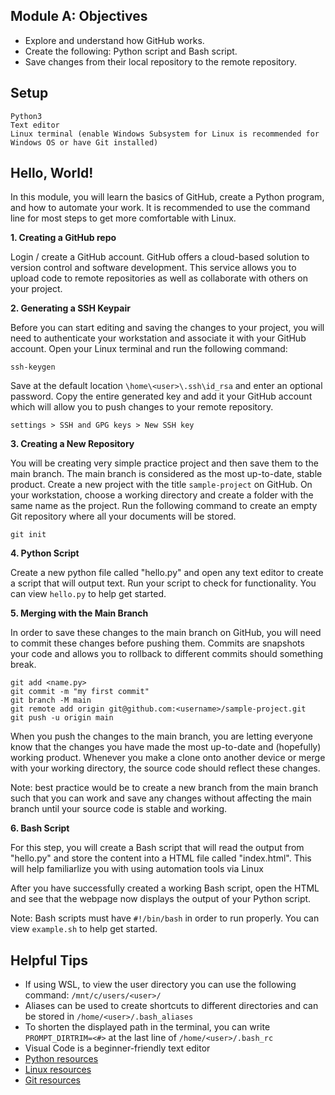 ## Module A: Objectives

- Explore and understand how GitHub works.
- Create the following: Python script and Bash script.
- Save changes from their local repository to the remote repository.

## Setup

```
Python3
Text editor
Linux terminal (enable Windows Subsystem for Linux is recommended for Windows OS or have Git installed)
```

## Hello, World!

In this module, you will learn the basics of GitHub, create a Python program, and how to automate your work. It is recommended to use the command line for most steps to get more comfortable with Linux.

**1. Creating a GitHub repo**

Login / create a GitHub account. GitHub offers a cloud-based solution to version control and software development. This service allows you to upload code to remote repositories as well as collaborate with others on your project.

**2. Generating a SSH Keypair**

Before you can start editing and saving the changes to your project, you will need to authenticate your workstation and associate it with your GitHub account. Open your Linux terminal and run the following command:
```
ssh-keygen
```
Save at the default location ```\home\<user>\.ssh\id_rsa``` and enter an optional password. Copy the entire generated key and add it your GitHub account which will allow you to push changes to your remote repository.
```
settings > SSH and GPG keys > New SSH key
```

**3. Creating a New Repository**

You will be creating very simple practice project and then save them to the main branch. The main branch is considered as the most up-to-date, stable product. Create a new project with the title ```sample-project``` on GitHub. On your workstation, choose a working directory and create a folder with the same name as the project. Run the following command to create an empty Git repository where all your documents will be stored.
```
git init
```

**4. Python Script**

Create a new python file called "hello.py" and open any text editor to create a script that will output text. Run your script to check for functionality. You can view ```hello.py``` to help get started.

**5. Merging with the Main Branch**

In order to save these changes to the main branch on GitHub, you will need to commit these changes before pushing them. Commits are snapshots your code and allows you to rollback to different commits should something break.
```
git add <name.py>
git commit -m "my first commit"
git branch -M main
git remote add origin git@github.com:<username>/sample-project.git
git push -u origin main
```
When you push the changes to the main branch, you are letting everyone know that the changes you have made the most up-to-date and (hopefully) working product. Whenever you make a clone onto another device or merge with your working directory, the source code should reflect these changes.

Note: best practice would be to create a new branch from the main branch such that you can work and save any changes without affecting the main branch until your source code is stable and working.

**6. Bash Script**

For this step, you will create a Bash script that will read the output from "hello.py" and store the content into a HTML file called "index.html". This will help familiarlize you with using automation tools via Linux

After you have successfully created a working Bash script, open the HTML and see that the webpage now displays the output of your Python script.

Note: Bash scripts must have ```#!/bin/bash``` in order to run properly. You can view ```example.sh``` to help get started.

## Helpful Tips
- If using WSL, to view the user directory you can use the following command: ```/mnt/c/users/<user>/```
- Aliases can be used to create shortcuts to different directories and can be stored in ```/home/<user>/.bash_aliases```
- To shorten the displayed path in the terminal, you can write ```PROMPT_DIRTRIM=<#>``` at the last line of ```/home/<user>/.bash_rc```
- Visual Code is a beginner-friendly text editor
- [Python resources](https://learnxinyminutes.com/docs/python/)
- [Linux resources](https://learnxinyminutes.com/docs/bash/)
- [Git resources](https://learnxinyminutes.com/docs/git/)